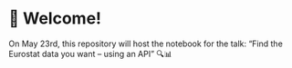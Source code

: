 # 👋 Welcome!

On May 23rd, this repository will host the notebook for the talk: “Find the Eurostat data you want – using an API” 🔍📊
